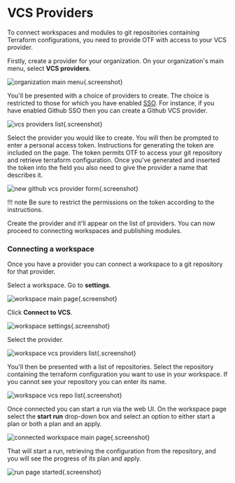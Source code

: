 # VCS Providers

To connect workspaces and modules to git repositories containing Terraform configurations, you need to provide OTF with access to your VCS provider.

Firstly, create a provider for your organization. On your organization's main menu, select **VCS providers**.

![organization main menu](images/organization_main_menu.png){.screenshot}

You'll be presented with a choice of providers to create. The choice is restricted to those for which you have enabled [SSO](#authentication). For instance, if you have enabled Github SSO then you can create a Github VCS provider.

![vcs providers list](images/vcs_providers_list.png){.screenshot}

Select the provider you would like to create. You will then be prompted to enter a personal access token. Instructions for generating the token are included on the page. The token permits OTF to access your git repository and retrieve terraform configuration. Once you've generated and inserted the token into the field you also need to give the provider a name that describes it.

![new github vcs provider form](images/new_github_vcs_provider_form.png){.screenshot}

!!! note
    Be sure to restrict the permissions on the token according to the instructions.

Create the provider and it'll appear on the list of providers. You can now proceed to connecting workspaces and publishing modules.

### Connecting a workspace

Once you have a provider you can connect a workspace to a git repository for that provider.

Select a workspace. Go to **settings**.

![workspace main page](images/workspace_main_page.png){.screenshot}

Click **Connect to VCS**.

![workspace settings](images/workspace_settings.png){.screenshot}

Select the provider.

![workspace vcs providers list](images/workspace_vcs_providers_list.png){.screenshot}

You'll then be presented with a list of repositories. Select the repository containing the terraform configuration you want to use in your workspace. If you cannot see your repository you can enter its name.

![workspace vcs repo list](images/workspace_vcs_repo_list.png){.screenshot}

Once connected you can start a run via the web UI. On the workspace page select the **start run** drop-down box and select an option to either start a plan or both a plan and an apply.

![connected workspace main page](images/connected_workspace_main_page.png){.screenshot}

That will start a run, retrieving the configuration from the repository, and you will see the progress of its plan and apply.

![run page started](images/run_page_started.png){.screenshot}
